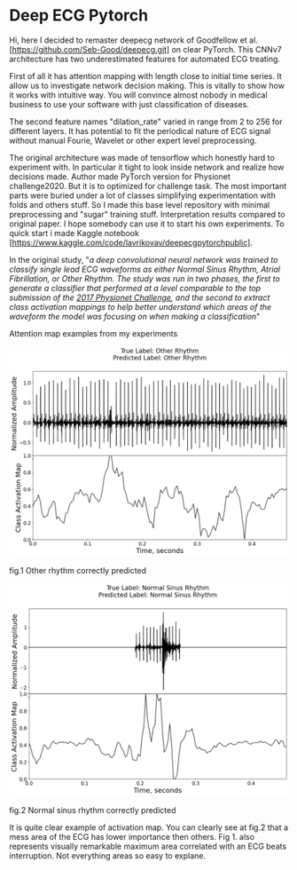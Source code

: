 # Deep ECG Pytorch

Hi, here I decided to remaster deepecg network of Goodfellow et al. [https://github.com/Seb-Good/deepecg.git] on clear PyTorch. This CNNv7 architecture has two underestimated features for automated ECG treating.

First of all it has attention mapping with length close to initial time series. It allow us to investigate network decision making. This is vitally to show how it works with intuitive way. You will convince almost nobody in medical business to use your software with just classification of diseases.

The second feature names "dilation_rate" varied in range from 2 to 256 for different layers. It has potential to fit the periodical nature of ECG signal without manual Fourie, Wavelet or other expert level preprocessing. 

The original architecture was made of tensorflow which honestly hard to experiment with. In particular it tight to look inside network and realize how decisions made. Author made PyTorch version for Physionet challenge2020. But it is to optimized for challenge task. The most important parts were buried under a lot of classes simplifying experimentation with folds and others stuff. So I made this base level repository with minimal preprocessing and "sugar"  training stuff. Interpretation results compared to original paper. I hope somebody can use it to start his own experiments.
To quick start i made Kaggle notebook [https://www.kaggle.com/code/lavrikovav/deepecgpytorchpublic].

In the original study, "*a deep convolutional neural network was trained to classify single lead ECG waveforms as either 
Normal Sinus Rhythm, Atrial Fibrillation, or Other Rhythm. The study was run in two phases, the first to generate a 
classifier that performed at a level comparable to the top submission of the 
[2017 Physionet Challenge](https://www.physionet.org/challenge/2017/), and the second to extract class activation 
mappings to help better understand which areas of the waveform the model was focusing on when making a classification*"

Attention map examples from my experiments

![alt text](./documents/__results___31_23.png)

fig.1 Other rhythm correctly predicted

![fig.2 Normal sinus rhythm correctly predicted](./documents/__results___31_29.png)

fig.2 Normal sinus rhythm correctly predicted

It is quite clear example of activation map. You can clearly see at fig.2 that a mess area of the ECG has lower importance then others. Fig 1. also represents visually remarkable maximum area correlated with an ECG beats interruption.
Not everything areas so easy to explane.

